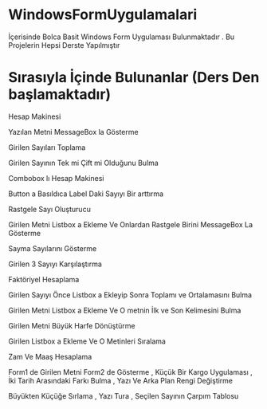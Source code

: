 # WindowsFormUygulamalari

İçerisinde Bolca Basit Windows Form Uygulaması Bulunmaktadır . Bu Projelerin Hepsi Derste Yapılmıştır


# Sırasıyla İçinde Bulunanlar (Ders Den başlamaktadır)

Hesap Makinesi

Yazılan Metni MessageBox la Gösterme

Girilen Sayıları Toplama

Girilen Sayının Tek mi Çift mi Olduğunu Bulma

Combobox lı Hesap Makinesi

Button a Basıldıca Label Daki Sayıyı Bir arttırma

Rastgele Sayı Oluşturucu

Girilen Metni Listbox a Ekleme Ve Onlardan Rastgele Birini MessageBox La Gösterme

Sayma Sayılarını Gösterme

Girilen 3 Sayıyı Karşılaştırma

Faktöriyel Hesaplama

Girilen Sayıyı Önce Listbox a Ekleyip Sonra Toplamı ve Ortalamasını Bulma

Girilen Metni Listbox a Ekleme Ve  O metnin İlk ve Son Kelimesini Bulma

Girilen Metni Büyük Harfe Dönüştürme

Girilen Listbox a Ekleme Ve  O Metinleri Sıralama

Zam Ve  Maaş Hesaplama

Form1 de Girilen Metni Form2 de Gösterme , Küçük Bir Kargo Uygulaması , İki Tarih Arasındaki Farkı Bulma , Yazı Ve Arka Plan Rengi Değiştirme

Büyükten Küçüğe Sırlama , Yazı Tura , Seçilen Sayının Çarpım Tablosu 
